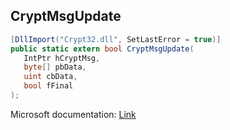 ## CryptMsgUpdate

```csharp
[DllImport("Crypt32.dll", SetLastError = true)]
public static extern bool CryptMsgUpdate(
   IntPtr hCryptMsg,
   byte[] pbData,
   uint cbData,
   bool fFinal
);
```

Microsoft documentation: [Link](https://docs.microsoft.com/en-us/windows/win32/api/wincrypt/nf-wincrypt-cryptmsgupdate)
